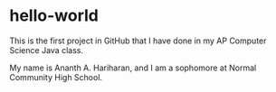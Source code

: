 # hello-world
This is the first project in GitHub that I have done in my AP Computer Science Java class.

My name is Ananth A. Hariharan, and I am a sophomore at Normal Community High School.
